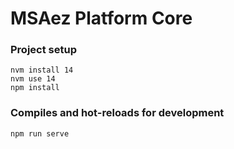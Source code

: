 # MSAez Platform Core

### Project setup
```
nvm install 14
nvm use 14
npm install
```
### Compiles and hot-reloads for development
```
npm run serve
```
